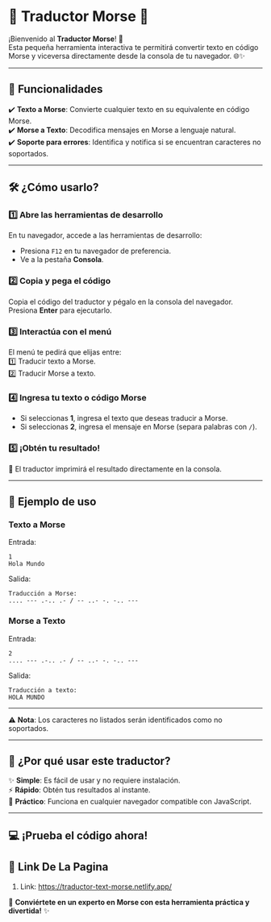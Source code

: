 
# 📡 Traductor Morse 📡  

¡Bienvenido al **Traductor Morse**! 🎉  
Esta pequeña herramienta interactiva te permitirá convertir texto en código Morse y viceversa directamente desde la consola de tu navegador. 🌐✨  

---

## 🚀 Funcionalidades  
✔️ **Texto a Morse**: Convierte cualquier texto en su equivalente en código Morse.  
✔️ **Morse a Texto**: Decodifica mensajes en Morse a lenguaje natural.  
✔️ **Soporte para errores**: Identifica y notifica si se encuentran caracteres no soportados.  

---

## 🛠️ ¿Cómo usarlo?  

### 1️⃣ Abre las herramientas de desarrollo  
En tu navegador, accede a las herramientas de desarrollo:  
- Presiona `F12` en tu navegador de preferencia. 
- Ve a la pestaña **Consola**.  

### 2️⃣ Copia y pega el código  
Copia el código del traductor y pégalo en la consola del navegador. Presiona **Enter** para ejecutarlo.  

### 3️⃣ Interactúa con el menú  
El menú te pedirá que elijas entre:  
1️⃣ Traducir texto a Morse.  
2️⃣ Traducir Morse a texto.  

### 4️⃣ Ingresa tu texto o código Morse  
- Si seleccionas **1**, ingresa el texto que deseas traducir a Morse.  
- Si seleccionas **2**, ingresa el mensaje en Morse (separa palabras con `/`).  

### 5️⃣ ¡Obtén tu resultado!  
🎉 El traductor imprimirá el resultado directamente en la consola.  

---

## 📝 Ejemplo de uso  

### Texto a Morse  
Entrada:  
```
1
Hola Mundo
```  
Salida:  
```
Traducción a Morse:  
.... --- .-.. .- / -- ..- -. -.. ---
```

### Morse a Texto  
Entrada:  
```
2
.... --- .-.. .- / -- ..- -. -.. ---
```  
Salida:  
```
Traducción a texto:  
HOLA MUNDO
```

---

⚠️ **Nota**: Los caracteres no listados serán identificados como no soportados.

---

## 🤩 ¿Por qué usar este traductor?  

✨ **Simple**: Es fácil de usar y no requiere instalación.  
⚡ **Rápido**: Obtén tus resultados al instante.  
🌟 **Práctico**: Funciona en cualquier navegador compatible con JavaScript.  

---

## 💻 ¡Prueba el código ahora!  

## 📌 Link De La Pagina

1. Link: https://traductor-text-morse.netlify.app/

🌟 **Conviértete en un experto en Morse con esta herramienta práctica y divertida!** ✨